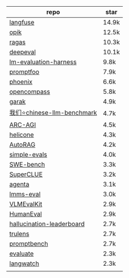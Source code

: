 | repo                                                                              |star|
|-----------------------------------------------------------------------------------|----|
| [langfuse](https://github.com/langfuse/langfuse)                                  |14.9k|
| [opik](https://github.com/comet-ml/opik)                                          |12.5k|
| [ragas](https://github.com/explodinggradients/ragas)                              |10.3k|
| [deepeval](https://github.com/confident-ai/deepeval)                              |10.1k|
| [lm-evaluation-harness](https://github.com/EleutherAI/lm-evaluation-harness)      |9.8k|
| [promptfoo](https://github.com/promptfoo/promptfoo)                               |7.9k|
| [phoenix](https://github.com/Arize-ai/phoenix)                                    |6.6k|
| [opencompass](https://github.com/open-compass/opencompass)                        |5.8k|
| [garak](https://github.com/NVIDIA/garak)                                          |4.9k|
| [我们⭐chinese-llm-benchmark](https://github.com/jeinlee1991/chinese-llm-benchmark)  |4.7k|
| [ARC-AGI](https://github.com/fchollet/ARC-AGI)                                    |4.5k|
| [helicone](https://github.com/Helicone/helicone)                                  |4.3k|
| [AutoRAG](https://github.com/Marker-Inc-Korea/AutoRAG)                            |4.2k|
| [simple-evals](https://github.com/openai/simple-evals)                            |4.0k|
| [SWE-bench](https://github.com/SWE-bench/SWE-bench)                               |3.3k|
| [SuperCLUE](https://github.com/CLUEbenchmark/SuperCLUE)                           |3.2k|
| [agenta](https://github.com/Agenta-AI/agenta)                                     |3.1k|
| [lmms-eval](https://github.com/EvolvingLMMs-Lab/lmms-eval)                        |3.0k|
| [VLMEvalKit](https://github.com/open-compass/VLMEvalKit)                          |2.9k|
| [HumanEval](https://github.com/openai/human-eval)                                 |2.9k|
| [hallucination-leaderboard](https://github.com/vectara/hallucination-leaderboard) |2.7k|
| [trulens](https://github.com/truera/trulens)                                      |2.7k|
| [promptbench](https://github.com/microsoft/promptbench)                           |2.7k|
| [evaluate](https://github.com/huggingface/evaluate)                               |2.3k|
| [langwatch](https://github.com/langwatch/langwatch)                                                                     |2.3k|
|                                                                                   ||